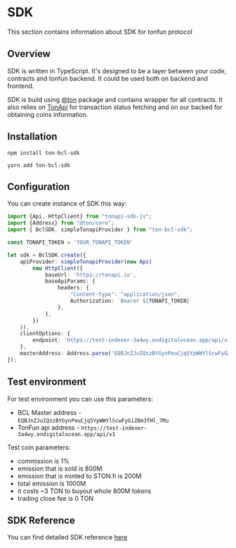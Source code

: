 # SDK

This section contains information about SDK for tonfun protocol

## Overview

SDK is written in TypeScript.
It's designed to be a layer between your code, contracts and tonfun backend.
It could be used both on backend and frontend.

SDK is build using [@ton](https://github.com/ton-org/ton) package and contains wrapper for all contracts.
It also relies on [TonApi](https://tonapi.io/) for transaction status fetching and on our backed for obtaining coins information.

## Installation

```npm install ton-bcl-sdk```

```yarn add ton-bcl-sdk```

## Configuration

You can create instance of SDK this way: 

```typescript
import {Api, HttpClient} from "tonapi-sdk-js";
import {Address} from "@ton/core";
import { BclSDK, simpleTonapiProvider } from "ton-bcl-sdk";

const TONAPI_TOKEN = 'YOUR_TONAPI_TOKEN'

let sdk = BclSDK.create({
    apiProvider: simpleTonapiProvider(new Api(
        new HttpClient({
            baseUrl: 'https://tonapi.io',
            baseApiParams: {
                headers: {
                    "Content-type": "application/json",
                    Authorization: `Bearer ${TONAPI_TOKEN}`
                },
            },
        })
    )),
    clientOptions: {
        endpoint: 'https://test-indexer-3a4wy.ondigitalocean.app/api/v1',
    },
    masterAddress: Address.parse('EQBJnZJuIQszBYGynPeuCjq5YpWWYlScwFyGiZBm3fHl_7Mu')
});
```

## Test environment

For test environment you can use this parameters: 

- BCL Master address - `EQBJnZJuIQszBYGynPeuCjq5YpWWYlScwFyGiZBm3fHl_7Mu`
- TonFun api address - `https://test-indexer-3a4wy.ondigitalocean.app/api/v1`

Test coin parameters: 

- commission is 1%
- emission that is sold is 800M
- emission that is minted to STON.fi is 200M
- total emission is 1000M
- it costs ~3 TON to buyout whole 800M tokens 
- trading close fee is 0 TON

## SDK Reference

You can find detailed SDK reference [here](../reference/README.md)